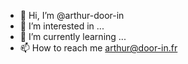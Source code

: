 - 👋 Hi, I’m @arthur-door-in
- 👀 I’m interested in ...
- 🌱 I’m currently learning ...
- 📫 How to reach me arthur@door-in.fr
